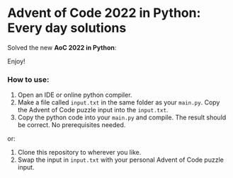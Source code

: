 # Advent of Code 2022 in Python: Every day solutions

Solved the new **AoC 2022 in Python**: 

Enjoy! 

### How to use:

1. Open an IDE or online python compiler.
2. Make a file called `input.txt` in the same folder as your `main.py`. Copy the Advent of Code puzzle input into the `input.txt`.
3. Copy the python code into your `main.py` and compile. The result should be correct. No prerequisites needed.

or:

1. Clone this repository to wherever you like.
2. Swap the input in `input.txt` with your personal Advent of Code puzzle input.
